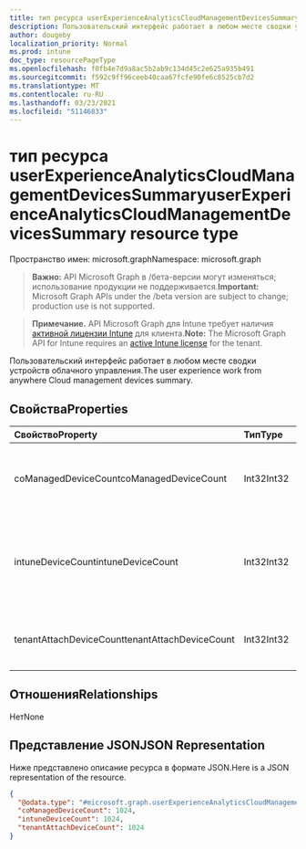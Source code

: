 ```yaml
---
title: тип ресурса userExperienceAnalyticsCloudManagementDevicesSummary
description: Пользовательский интерфейс работает в любом месте сводки устройств облачного управления.
author: dougeby
localization_priority: Normal
ms.prod: intune
doc_type: resourcePageType
ms.openlocfilehash: f0fb4e7d9a8ac5b2ab9c134d45c2e625a935b491
ms.sourcegitcommit: f592c9ff96ceeb40caa67fcfe90fe6c8525cb7d2
ms.translationtype: MT
ms.contentlocale: ru-RU
ms.lasthandoff: 03/23/2021
ms.locfileid: "51146833"
---
```

# <a name="userexperienceanalyticscloudmanagementdevicessummary-resource-type"></a><span data-ttu-id="5ff66-103">тип ресурса userExperienceAnalyticsCloudManagementDevicesSummary</span><span class="sxs-lookup"><span data-stu-id="5ff66-103">userExperienceAnalyticsCloudManagementDevicesSummary resource type</span></span>

<span data-ttu-id="5ff66-104">Пространство имен: microsoft.graph</span><span class="sxs-lookup"><span data-stu-id="5ff66-104">Namespace: microsoft.graph</span></span>

> <span data-ttu-id="5ff66-105">**Важно:** API Microsoft Graph в /бета-версии могут изменяться; использование продукции не поддерживается.</span><span class="sxs-lookup"><span data-stu-id="5ff66-105">**Important:** Microsoft Graph APIs under the /beta version are subject to change; production use is not supported.</span></span>

> <span data-ttu-id="5ff66-106">**Примечание.** API Microsoft Graph для Intune требует наличия [активной лицензии Intune](https://go.microsoft.com/fwlink/?linkid=839381) для клиента.</span><span class="sxs-lookup"><span data-stu-id="5ff66-106">**Note:** The Microsoft Graph API for Intune requires an [active Intune license](https://go.microsoft.com/fwlink/?linkid=839381) for the tenant.</span></span>

<span data-ttu-id="5ff66-107">Пользовательский интерфейс работает в любом месте сводки устройств облачного управления.</span><span class="sxs-lookup"><span data-stu-id="5ff66-107">The user experience work from anywhere Cloud management devices summary.</span></span>

## <a name="properties"></a><span data-ttu-id="5ff66-108">Свойства</span><span class="sxs-lookup"><span data-stu-id="5ff66-108">Properties</span></span>
|<span data-ttu-id="5ff66-109">Свойство</span><span class="sxs-lookup"><span data-stu-id="5ff66-109">Property</span></span>|<span data-ttu-id="5ff66-110">Тип</span><span class="sxs-lookup"><span data-stu-id="5ff66-110">Type</span></span>|<span data-ttu-id="5ff66-111">Описание</span><span class="sxs-lookup"><span data-stu-id="5ff66-111">Description</span></span>|
|:---|:---|:---|
|<span data-ttu-id="5ff66-112">coManagedDeviceCount</span><span class="sxs-lookup"><span data-stu-id="5ff66-112">coManagedDeviceCount</span></span>|<span data-ttu-id="5ff66-113">Int32</span><span class="sxs-lookup"><span data-stu-id="5ff66-113">Int32</span></span>|<span data-ttu-id="5ff66-114">Общее количество совместно управляемых устройств.</span><span class="sxs-lookup"><span data-stu-id="5ff66-114">Total number of  co-managed devices.</span></span>|
|<span data-ttu-id="5ff66-115">intuneDeviceCount</span><span class="sxs-lookup"><span data-stu-id="5ff66-115">intuneDeviceCount</span></span>|<span data-ttu-id="5ff66-116">Int32</span><span class="sxs-lookup"><span data-stu-id="5ff66-116">Int32</span></span>|<span data-ttu-id="5ff66-117">Количество устройств intune, которые не зарегистрированы автопилотом.</span><span class="sxs-lookup"><span data-stu-id="5ff66-117">The count of intune devices that are not autopilot registerd.</span></span>|
|<span data-ttu-id="5ff66-118">tenantAttachDeviceCount</span><span class="sxs-lookup"><span data-stu-id="5ff66-118">tenantAttachDeviceCount</span></span>|<span data-ttu-id="5ff66-119">Int32</span><span class="sxs-lookup"><span data-stu-id="5ff66-119">Int32</span></span>|<span data-ttu-id="5ff66-120">Общее количество устройств присоединений клиента.</span><span class="sxs-lookup"><span data-stu-id="5ff66-120">Total count of tenant attach devices.</span></span>|

## <a name="relationships"></a><span data-ttu-id="5ff66-121">Отношения</span><span class="sxs-lookup"><span data-stu-id="5ff66-121">Relationships</span></span>
<span data-ttu-id="5ff66-122">Нет</span><span class="sxs-lookup"><span data-stu-id="5ff66-122">None</span></span>

## <a name="json-representation"></a><span data-ttu-id="5ff66-123">Представление JSON</span><span class="sxs-lookup"><span data-stu-id="5ff66-123">JSON Representation</span></span>
<span data-ttu-id="5ff66-124">Ниже представлено описание ресурса в формате JSON.</span><span class="sxs-lookup"><span data-stu-id="5ff66-124">Here is a JSON representation of the resource.</span></span>
<!-- {
  "blockType": "resource",
  "@odata.type": "microsoft.graph.userExperienceAnalyticsCloudManagementDevicesSummary"
}
-->
``` json
{
  "@odata.type": "#microsoft.graph.userExperienceAnalyticsCloudManagementDevicesSummary",
  "coManagedDeviceCount": 1024,
  "intuneDeviceCount": 1024,
  "tenantAttachDeviceCount": 1024
}
```




